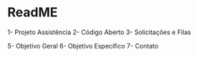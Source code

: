 # ReadME

1- Projeto Assistência
2- Código Aberto
3- Solicitações e Filas

5- Objetivo Geral
6- Objetivo Específico
7- Contato
